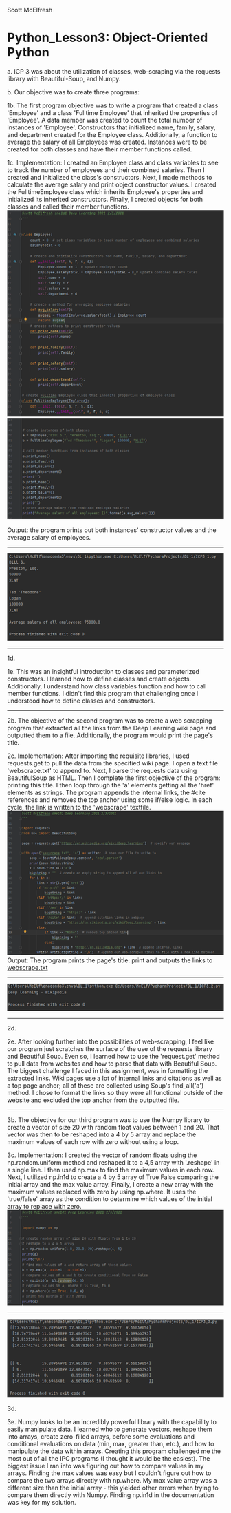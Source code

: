 Scott McElfresh

# Python_Lesson3: Object-Oriented Python

a. ICP 3 was about the utilization of classes, web-scraping via the requests library with Beautiful-Soup, and Numpy. 

b. Our objective was to create three programs:

1b. The first program objective was to write a program that created a class 'Employee' and a class 'Fulltime Employee' that inherited the properties of 'Employee'. A data member was created to count the total number of instances of 'Employee'. Constructors that initialized name, family, salary, and department created for the Employee class. Additionally, a function to average the salary of all Employees was created. Instances were to be created for both classes and have their member functions called. 

1c. Implementation: I created an Employee class and class variables to see to track the number of employees and their combined salaries. Then I created and initialized the class's constructors. Next, I made methods to calculate the average salary and print object constructor values. I created the FulltimeEmployee class which inherits Employee's properties and initialized its inherited constructors. Finally, I created objects for both classes and called their member functions.
![ICP3_1a](https://github.com/sme1d1/UMKC_DeepLearning2021/blob/master/ICP/ICP3/images/ICP3_1_code1.PNG?raw=true "ICP3_1a")
![ICP3_1b](https://github.com/sme1d1/UMKC_DeepLearning2021/blob/master/ICP/ICP3/images/ICP3_1_code2.PNG?raw=true "ICP3_b1")

Output: the program prints out both instances' constructor values and the average salary of employees. 
***
![ICP3_1](https://github.com/sme1d1/UMKC_DeepLearning2021/blob/master/ICP/ICP3/images/ICP3_1.PNG?raw=true "ICP3_1")

***
1d.

1e. This was an insightful introduction to classes and parameterized constructors. I learned how to define classes and create objects. Additionally, I understand how class variables function and how to call member functions. I didn't find this program that challenging once I understood how to define classes and constructors. 
***
2b. The objective of the second program was to create a web scrapping program that extracted all the links from the Deep Learning wiki page and outputted them to a file. Additionally, the program would print the page's title.

2c. Implementation: After importing the requisite libraries, I used requests.get to pull the data from the specified wiki page. I open a text file 'webscrape.txt' to append to. Next, I parse the requests data using BeautifulSoup as HTML. Then I complete the first objective of the program: printing this title. I then loop through the 'a' elements getting all the 'href' elements as strings. The program appends the internal links, the #cite references and removes the top anchor using some if/else logic. In each cycle, the link is written to the 'webscrape' textfile. 
![ICP3_2a](https://github.com/sme1d1/UMKC_DeepLearning2021/blob/master/ICP/ICP3/images/ICP3_2_code1.PNG?raw=true "ICP3_2a")
Output: The program prints the page's title: print and outputs the links to [webscrape.txt](https://github.com/sme1d1/UMKC_DeepLearning2021/blob/master/ICP/ICP3/source/webscrape.txt)
***
![ICP3_2](https://github.com/sme1d1/UMKC_DeepLearning2021/blob/master/ICP/ICP3/images/ICP3_2.PNG?raw=true "ICP3_2")
***

2d.

2e. After looking further into the possibilities of web-scrapping, I feel like our program just scratches the surface of the use of the requests library and Beautiful Soup. Even so, I learned how to use the 'request.get' method to pull data from websites and how to parse that data with Beautiful Soup. The biggest challenge I faced in this assignment, was in formatting the extracted links. Wiki pages use a lot of internal links and citations as well as a top page anchor; all of these are collected using Soup's find_all('a') method. I chose to format the links so they were all functional outside of the website and excluded the top anchor from the outputted file. 
***
3b. The objective for our third program was to use the Numpy library to create a vector of size 20 with random float values between 1 and 20. That vector was then to be reshaped into a 4 by 5 array and replace the maximum values of each row with zero without using a loop.

3c. Implementation: I created the vector of random floats using the np.random.uniform method and reshaped it to a 4,5 array with '.reshape' in a single line. I then used np.max to find the maximum values in each row. Next, I utilized np.in1d to create a 4 by 5 array of True False comparing the initial array and the max value array. Finally, I create a new array with the maximum values replaced with zero by using np.where. It uses the 'true/false' array as the condition to determine which values of the initial array to replace with zero.
![ICP3_3a](https://github.com/sme1d1/UMKC_DeepLearning2021/blob/master/ICP/ICP3/images/ICP3_3_code1.PNG?raw=true "ICP3_3a")
***
![ICP3_3](https://github.com/sme1d1/UMKC_DeepLearning2021/blob/master/ICP/ICP3/images/ICP3_3.PNG?raw=true "ICP3_3")

3d.

3e. Numpy looks to be an incredibly powerful library with the capability to easily manipulate data. I learned who to generate vectors, reshape them into arrays, create zero-filled arrays, before some evaluations and conditional evaluations on data (min, max, greater than, etc.), and how to manipulate the data within arrays. Creating this program challenged me the most out of all the IPC programs (I thought it would be the easiest). The biggest issue I ran into was figuring out how to compare values in my arrays. Finding the max values was easy but I couldn't figure out how to compare the two arrays directly with np.where. My max value array was a different size than the initial array - this yielded other errors when trying to compare them directly with Numpy. Finding np.in1d in the documentation was key for my solution.







